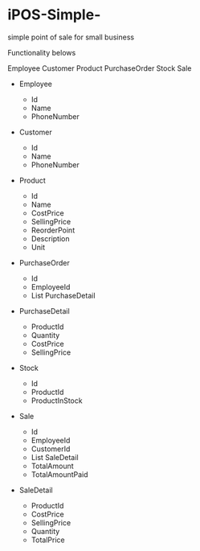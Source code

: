 # iPOS-Simple-
simple point of sale for small business 

Functionality belows

Employee
Customer
Product
PurchaseOrder
Stock
Sale

+ Employee
	- Id
	- Name
	- PhoneNumber

+ Customer 
	- Id
	- Name
	- PhoneNumber
	
+ Product
	- Id
	- Name
	- CostPrice
	- SellingPrice
	- ReorderPoint
	- Description
	- Unit
	
+ PurchaseOrder
	- Id
	- EmployeeId
	- List<PurchaseDetail> PurchaseDetail
	
+ PurchaseDetail 
	- ProductId
	- Quantity
	- CostPrice
	- SellingPrice
	
+ Stock
	- Id
	- ProductId
	- ProductInStock
	
+ Sale
	- Id
	- EmployeeId
	- CustomerId
	- List<SaleDetail> SaleDetail
	- TotalAmount
	- TotalAmountPaid
	
+ SaleDetail
	- ProductId
	- CostPrice
	- SellingPrice
	- Quantity
	- TotalPrice